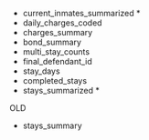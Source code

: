 - current_inmates_summarized *
- daily_charges_coded
- charges_summary
- bond_summary
- multi_stay_counts
- final_defendant_id
- stay_days
- completed_stays
- stays_summarized *


OLD
- stays_summary
